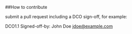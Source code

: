##How to contribute

submit a pull request including a DCO sign-off, for example:

DCO1.1 Signed-off-by: John Doe <jdoe@example.com>

